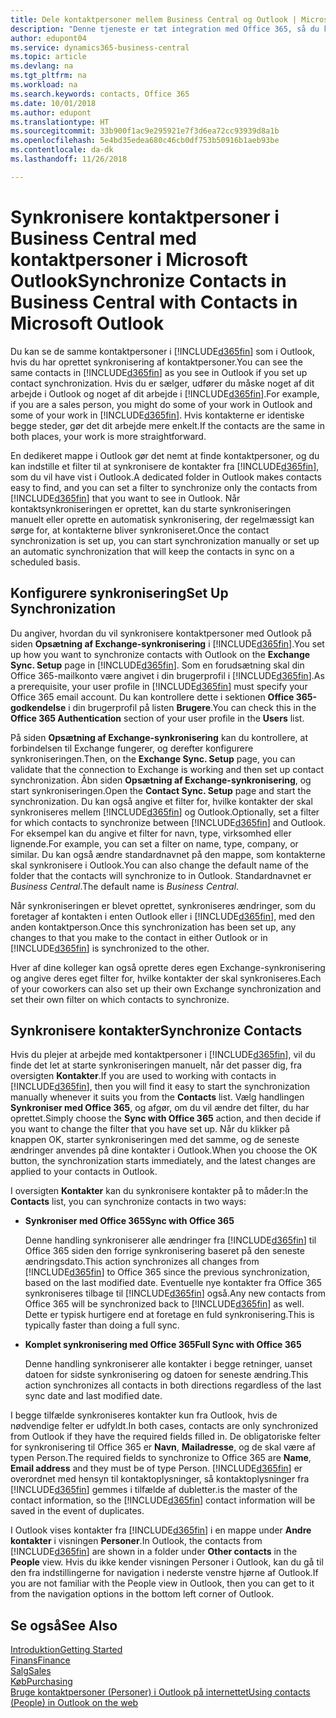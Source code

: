 ```yaml
---
title: Dele kontaktpersoner mellem Business Central og Outlook | Microsoft Docs
description: "Denne tjeneste er tæt integration med Office 365, så du kan dele kontaktpersoner mellem Outlook og Business Central."
author: edupont04
ms.service: dynamics365-business-central
ms.topic: article
ms.devlang: na
ms.tgt_pltfrm: na
ms.workload: na
ms.search.keywords: contacts, Office 365
ms.date: 10/01/2018
ms.author: edupont
ms.translationtype: HT
ms.sourcegitcommit: 33b900f1ac9e295921e7f3d6ea72cc93939d8a1b
ms.openlocfilehash: 5e4bd35edea680c46cb0df753b50916b1aeb93be
ms.contentlocale: da-dk
ms.lasthandoff: 11/26/2018

---
```

# <a name="synchronize-contacts-in-business-central-with-contacts-in-microsoft-outlook"></a><span data-ttu-id="f041a-103">Synkronisere kontaktpersoner i Business Central med kontaktpersoner i Microsoft Outlook</span><span class="sxs-lookup"><span data-stu-id="f041a-103">Synchronize Contacts in Business Central with Contacts in Microsoft Outlook</span></span>
<span data-ttu-id="f041a-104">Du kan se de samme kontaktpersoner i [!INCLUDE[d365fin](includes/d365fin_md.md)] som i Outlook, hvis du har oprettet synkronisering af kontaktpersoner.</span><span class="sxs-lookup"><span data-stu-id="f041a-104">You can see the same contacts in [!INCLUDE[d365fin](includes/d365fin_md.md)] as you see in Outlook if you set up contact synchronization.</span></span> <span data-ttu-id="f041a-105">Hvis du er sælger, udfører du måske noget af dit arbejde i Outlook og noget af dit arbejde i [!INCLUDE[d365fin](includes/d365fin_md.md)].</span><span class="sxs-lookup"><span data-stu-id="f041a-105">For example, if you are a sales person, you might do some of your work in Outlook and some of your work in [!INCLUDE[d365fin](includes/d365fin_md.md)].</span></span> <span data-ttu-id="f041a-106">Hvis kontakterne er identiske begge steder, gør det dit arbejde mere enkelt.</span><span class="sxs-lookup"><span data-stu-id="f041a-106">If the contacts are the same in both places, your work is more straightforward.</span></span>  

<span data-ttu-id="f041a-107">En dedikeret mappe i Outlook gør det nemt at finde kontaktpersoner, og du kan indstille et filter til at synkronisere de kontakter fra [!INCLUDE[d365fin](includes/d365fin_md.md)], som du vil have vist i Outlook.</span><span class="sxs-lookup"><span data-stu-id="f041a-107">A dedicated folder in Outlook makes contacts easy to find, and you can set a filter to synchronize only the contacts from [!INCLUDE[d365fin](includes/d365fin_md.md)] that you want to see in Outlook.</span></span> <span data-ttu-id="f041a-108">Når kontaktsynkroniseringen er oprettet, kan du starte synkroniseringen manuelt eller oprette en automatisk synkronisering, der regelmæssigt kan sørge for, at kontakterne bliver synkroniseret.</span><span class="sxs-lookup"><span data-stu-id="f041a-108">Once the contact synchronization is set up, you can start synchronization manually or set up an automatic synchronization that will keep the contacts in sync on a scheduled basis.</span></span>  

## <a name="set-up-synchronization"></a><span data-ttu-id="f041a-109">Konfigurere synkronisering</span><span class="sxs-lookup"><span data-stu-id="f041a-109">Set Up Synchronization</span></span>
<span data-ttu-id="f041a-110">Du angiver, hvordan du vil synkronisere kontaktpersoner med Outlook på siden **Opsætning af Exchange-synkronisering** i [!INCLUDE[d365fin](includes/d365fin_md.md)].</span><span class="sxs-lookup"><span data-stu-id="f041a-110">You set up how you want to synchronize contacts with Outlook on the **Exchange Sync. Setup** page in [!INCLUDE[d365fin](includes/d365fin_md.md)].</span></span> <span data-ttu-id="f041a-111">Som en forudsætning skal din Office 365-mailkonto være angivet i din brugerprofil i [!INCLUDE[d365fin](includes/d365fin_md.md)].</span><span class="sxs-lookup"><span data-stu-id="f041a-111">As a prerequisite, your user profile in [!INCLUDE[d365fin](includes/d365fin_md.md)] must specify your Office 365 email account.</span></span> <span data-ttu-id="f041a-112">Du kan kontrollere dette i sektionen **Office 365-godkendelse** i din brugerprofil på listen **Brugere**.</span><span class="sxs-lookup"><span data-stu-id="f041a-112">You can check this in the **Office 365 Authentication** section of your user profile in the **Users** list.</span></span>  

<span data-ttu-id="f041a-113">På siden **Opsætning af Exchange-synkronisering** kan du kontrollere, at forbindelsen til Exchange fungerer, og derefter konfigurere synkroniseringen.</span><span class="sxs-lookup"><span data-stu-id="f041a-113">Then, on the **Exchange Sync. Setup** page, you can validate that the connection to Exchange is working and then set up contact synchronization.</span></span> <span data-ttu-id="f041a-114">Åbn siden **Opsætning af Exchange-synkronisering**, og start synkroniseringen.</span><span class="sxs-lookup"><span data-stu-id="f041a-114">Open the **Contact Sync. Setup** page and start the synchronization.</span></span> <span data-ttu-id="f041a-115">Du kan også angive et filter for, hvilke kontakter der skal synkroniseres mellem [!INCLUDE[d365fin](includes/d365fin_md.md)] og Outlook.</span><span class="sxs-lookup"><span data-stu-id="f041a-115">Optionally, set a filter for which contacts to synchronize between [!INCLUDE[d365fin](includes/d365fin_md.md)] and Outlook.</span></span> <span data-ttu-id="f041a-116">For eksempel kan du angive et filter for navn, type, virksomhed eller lignende.</span><span class="sxs-lookup"><span data-stu-id="f041a-116">For example, you can set a filter on name, type, company, or similar.</span></span> <span data-ttu-id="f041a-117">Du kan også ændre standardnavnet på den mappe, som kontakterne skal synkronisere i Outlook.</span><span class="sxs-lookup"><span data-stu-id="f041a-117">You can also change the default name of the folder that the contacts will synchronize to in Outlook.</span></span> <span data-ttu-id="f041a-118">Standardnavnet er *Business Central*.</span><span class="sxs-lookup"><span data-stu-id="f041a-118">The default name is *Business Central*.</span></span>  

<span data-ttu-id="f041a-119">Når synkroniseringen er blevet oprettet, synkroniseres ændringer, som du foretager af kontakten i enten Outlook eller i [!INCLUDE[d365fin](includes/d365fin_md.md)], med den anden kontaktperson.</span><span class="sxs-lookup"><span data-stu-id="f041a-119">Once this synchronization has been set up, any changes to that you make to the contact in either Outlook or in [!INCLUDE[d365fin](includes/d365fin_md.md)] is synchronized to the other.</span></span>  

<span data-ttu-id="f041a-120">Hver af dine kolleger kan også oprette deres egen Exchange-synkronisering og angive deres eget filter for, hvilke kontakter der skal synkroniseres.</span><span class="sxs-lookup"><span data-stu-id="f041a-120">Each of your coworkers can also set up their own Exchange synchronization and set their own filter on which contacts to synchronize.</span></span>  

## <a name="synchronize-contacts"></a><span data-ttu-id="f041a-121">Synkronisere kontakter</span><span class="sxs-lookup"><span data-stu-id="f041a-121">Synchronize Contacts</span></span>
<span data-ttu-id="f041a-122">Hvis du plejer at arbejde med kontaktpersoner i [!INCLUDE[d365fin](includes/d365fin_md.md)], vil du finde det let at starte synkroniseringen manuelt, når det passer dig, fra oversigten **Kontakter**.</span><span class="sxs-lookup"><span data-stu-id="f041a-122">If you are used to working with contacts in [!INCLUDE[d365fin](includes/d365fin_md.md)], then you will find it easy to start the synchronization manually whenever it suits you from the **Contacts** list.</span></span> <span data-ttu-id="f041a-123">Vælg handlingen **Synkroniser med Office 365**, og afgør, om du vil ændre det filter, du har oprettet.</span><span class="sxs-lookup"><span data-stu-id="f041a-123">Simply choose the **Sync with Office 365** action, and then decide if you want to change the filter that you have set up.</span></span> <span data-ttu-id="f041a-124">Når du klikker på knappen OK, starter synkroniseringen med det samme, og de seneste ændringer anvendes på dine kontakter i Outlook.</span><span class="sxs-lookup"><span data-stu-id="f041a-124">When you choose the OK button, the synchronization starts immediately, and the latest changes are applied to your contacts in Outlook.</span></span>  

<span data-ttu-id="f041a-125">I oversigten **Kontakter** kan du synkronisere kontakter på to måder:</span><span class="sxs-lookup"><span data-stu-id="f041a-125">In the **Contacts** list, you can synchronize contacts in two ways:</span></span>

* <span data-ttu-id="f041a-126">**Synkroniser med Office 365**</span><span class="sxs-lookup"><span data-stu-id="f041a-126">**Sync with Office 365**</span></span>

  <span data-ttu-id="f041a-127">Denne handling synkroniserer alle ændringer fra [!INCLUDE[d365fin](includes/d365fin_md.md)] til Office 365 siden den forrige synkronisering baseret på den seneste ændringsdato.</span><span class="sxs-lookup"><span data-stu-id="f041a-127">This action synchronizes all changes from [!INCLUDE[d365fin](includes/d365fin_md.md)] to Office 365 since the previous synchronization, based on the last modified date.</span></span> <span data-ttu-id="f041a-128">Eventuelle nye kontakter fra Office 365 synkroniseres tilbage til [!INCLUDE[d365fin](includes/d365fin_md.md)] også.</span><span class="sxs-lookup"><span data-stu-id="f041a-128">Any new contacts from Office 365 will be synchronized back to [!INCLUDE[d365fin](includes/d365fin_md.md)] as well.</span></span> <span data-ttu-id="f041a-129">Dette er typisk hurtigere end at foretage en fuld synkronisering.</span><span class="sxs-lookup"><span data-stu-id="f041a-129">This is typically faster than doing a full sync.</span></span>  

* <span data-ttu-id="f041a-130">**Komplet synkronisering med Office 365**</span><span class="sxs-lookup"><span data-stu-id="f041a-130">**Full Sync with Office 365**</span></span>

  <span data-ttu-id="f041a-131">Denne handling synkroniserer alle kontakter i begge retninger, uanset datoen for sidste synkronisering og datoen for seneste ændring.</span><span class="sxs-lookup"><span data-stu-id="f041a-131">This action synchronizes all contacts in both directions regardless of the last sync date and last modified date.</span></span>  

<span data-ttu-id="f041a-132">I begge tilfælde synkroniseres kontakter kun fra Outlook, hvis de nødvendige felter er udfyldt.</span><span class="sxs-lookup"><span data-stu-id="f041a-132">In both cases, contacts are only synchronized from Outlook if they have the required fields filled in.</span></span> <span data-ttu-id="f041a-133">De obligatoriske felter for synkronisering til Office 365 er **Navn**, **Mailadresse**, og de skal være af typen Person.</span><span class="sxs-lookup"><span data-stu-id="f041a-133">The required fields to synchronize to Office 365 are **Name**, **Email address** and they must be of type Person.</span></span> [!INCLUDE[d365fin](includes/d365fin_md.md)] <span data-ttu-id="f041a-134">er overordnet med hensyn til kontaktoplysninger, så kontaktoplysninger fra [!INCLUDE[d365fin](includes/d365fin_md.md)] gemmes i tilfælde af dubletter.</span><span class="sxs-lookup"><span data-stu-id="f041a-134">is the master of the contact information, so the [!INCLUDE[d365fin](includes/d365fin_md.md)] contact information will be saved in the event of duplicates.</span></span>  

<span data-ttu-id="f041a-135">I Outlook vises kontakter fra [!INCLUDE[d365fin](includes/d365fin_md.md)] i en mappe under **Andre kontakter** i visningen **Personer**.</span><span class="sxs-lookup"><span data-stu-id="f041a-135">In Outlook, the contacts from [!INCLUDE[d365fin](includes/d365fin_md.md)] are shown in a folder under **Other contacts** in the **People**  view.</span></span> <span data-ttu-id="f041a-136">Hvis du ikke kender visningen Personer i Outlook, kan du gå til den fra indstillingerne for navigation i nederste venstre hjørne af Outlook.</span><span class="sxs-lookup"><span data-stu-id="f041a-136">If you are not familiar with the People view in Outlook, then you can get to it from the navigation options in the bottom left corner of Outlook.</span></span>  

## <a name="see-also"></a><span data-ttu-id="f041a-137">Se også</span><span class="sxs-lookup"><span data-stu-id="f041a-137">See Also</span></span>
[<span data-ttu-id="f041a-138">Introduktion</span><span class="sxs-lookup"><span data-stu-id="f041a-138">Getting Started</span></span>](product-get-started.md)  
[<span data-ttu-id="f041a-139">Finans</span><span class="sxs-lookup"><span data-stu-id="f041a-139">Finance</span></span>](finance.md)  
[<span data-ttu-id="f041a-140">Salg</span><span class="sxs-lookup"><span data-stu-id="f041a-140">Sales</span></span>](sales-manage-sales.md)  
[<span data-ttu-id="f041a-141">Køb</span><span class="sxs-lookup"><span data-stu-id="f041a-141">Purchasing</span></span>](purchasing-manage-purchasing.md)  
[<span data-ttu-id="f041a-142">Bruge kontaktpersoner (Personer) i Outlook på internettet</span><span class="sxs-lookup"><span data-stu-id="f041a-142">Using contacts (People) in Outlook on the web</span></span>](https://support.office.com/en-us/article/Using-contacts-People-in-Outlook-on-the-web-1e3438c7-26b2-420c-87de-3cea9d31b5cb?appver=OWB150)  

